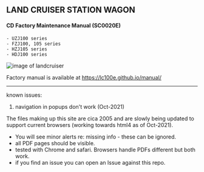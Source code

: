 
## LAND CRUISER STATION WAGON
#### CD Factory Maintenance Manual (SC0020E)

	- UZJ100 series
	- FZJ100, 105 series
	- HZJ105 series
	- HDJ100 series


![image of landcruiser](https://i.imgur.com/vKBx6Zz.jpg)


Factory manual is available at https://lc100e.github.io/manual/


---
known issues:
1. navigation in popups don't work (Oct-2021)

The files making up this site are cica 2005 and are slowly being updated to support current browsers (working towards html4 as of Oct-2021).
- You will see minor alerts re: missing info - these can be ignored.
- all PDF pages should be visible.
- tested with Chrome and safari.  Browsers handle PDFs different but both work.
- if you find an issue you can open an Issue against this repo.

